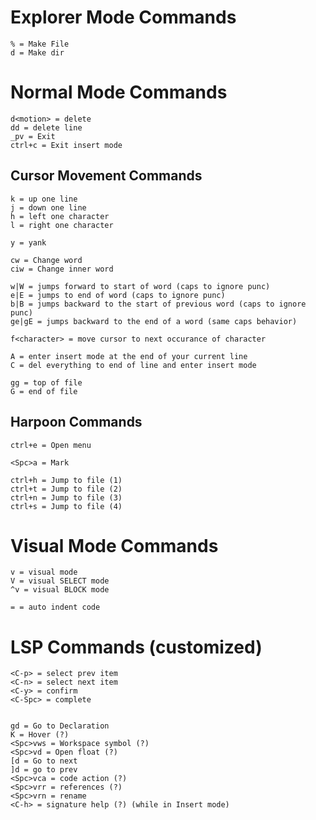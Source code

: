 # Explorer Mode Commands

    % = Make File
    d = Make dir

# Normal Mode Commands

    d<motion> = delete
    dd = delete line
    _pv = Exit
    ctrl+c = Exit insert mode

## Cursor Movement Commands

    k = up one line
    j = down one line
    h = left one character
    l = right one character

    y = yank
    
    cw = Change word
    ciw = Change inner word

    w|W = jumps forward to start of word (caps to ignore punc)
    e|E = jumps to end of word (caps to ignore punc)
    b|B = jumps backward to the start of previous word (caps to ignore punc)
    ge|gE = jumps backward to the end of a word (same caps behavior)

    f<character> = move cursor to next occurance of character

    A = enter insert mode at the end of your current line
    C = del everything to end of line and enter insert mode

    gg = top of file
    G = end of file

## Harpoon Commands

    ctrl+e = Open menu
    
    <Spc>a = Mark

    ctrl+h = Jump to file (1)
    ctrl+t = Jump to file (2)
    ctrl+n = Jump to file (3)
    ctrl+s = Jump to file (4)

# Visual Mode Commands

    v = visual mode
    V = visual SELECT mode
    ^v = visual BLOCK mode

    = = auto indent code

# LSP Commands (customized)

    <C-p> = select prev item
    <C-n> = select next item
    <C-y> = confirm
    <C-Spc> = complete


    gd = Go to Declaration
    K = Hover (?)
    <Spc>vws = Workspace symbol (?)
    <Spc>vd = Open float (?)
    [d = Go to next
    ]d = go to prev
    <Spc>vca = code action (?)
    <Spc>vrr = references (?)
    <Spc>vrn = rename
    <C-h> = signature help (?) (while in Insert mode)


